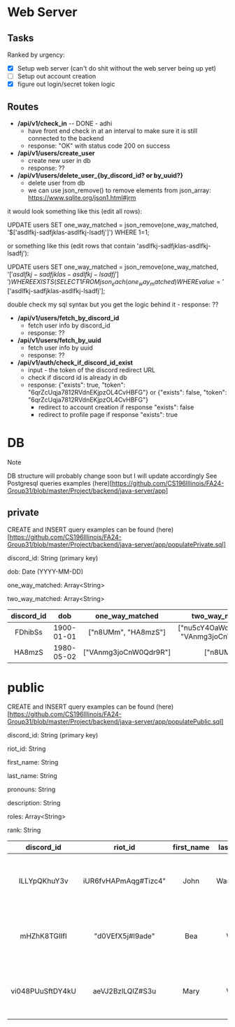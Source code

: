 # Web Server

## Tasks

Ranked by urgency:

- [x] Setup web server (can't do shit without the web server being up yet)
- [ ] Setup out account creation
- [x] figure out login/secret token logic

## Routes

- **/api/v1/check_in** -- DONE - adhi
	- have front end check in at an interval to make sure it is still connected to the backend
	- response: "OK" with status code 200 on success
- **/api/v1/users/create_user**
	- create new user in db
	- response: ??
- **/api/v1/users/delete_user_{by_discord_id? or by_uuid?}**
	- delete user from db
	- we can use json_remove() to remove elements from json_array: https://www.sqlite.org/json1.html#jrm

it would look something like this (edit all rows):

UPDATE users
SET one_way_matched = json_remove(one_way_matched, '$['asdlfkj-sadfjklas-asdlfkj-lsadfj']')
WHERE 1=1;

or something like this (edit rows that contain 'asdlfkj-sadfjklas-asdlfkj-lsadfj'):

UPDATE users
SET one_way_matched = json_remove(one_way_matched, '$['asdlfkj-sadfjklas-asdlfkj-lsadfj']')
WHERE EXISTS (SELECT 1 FROM json_each(one_way_matched) WHERE value = '$['asdlfkj-sadfjklas-asdlfkj-lsadfj'];

double check my sql syntax but you get the logic behind it
	- response: ??
- **/api/v1/users/fetch_by_discord_id**
	- fetch user info by discord_id
	- response: ??
- **/api/v1/users/fetch_by_uuid**
	- fetch user info by uuid
	- response: ??
- **/api/v1/auth/check_if_discord_id_exist**
    - input - the token of the discord redirect URL
    - check if discord id is already in db
    - response: {"exists": true, "token": "6qrZcUqja7812RVdnEKjpzOL4CvHBFG"} or {"exists": false, "token": "6qrZcUqja7812RVdnEKjpzOL4CvHBFG"}
        - redirect to account creation if response "exists": false
        - redirect to profile page if response "exists": true

# DB

> [!NOTE]
> DB structure will probably change soon but I will update accordingly
> See Postgresql queries examples (here)[https://github.com/CS196Illinois/FA24-Group31/blob/master/Project/backend/java-server/app]

## private

CREATE and INSERT query examples can be found (here)[https://github.com/CS196Illinois/FA24-Group31/blob/master/Project/backend/java-server/app/populatePrivate.sql]

discord_id: String (primary key)

dob: Date (YYYY-MM-DD)

one_way_matched: Array\<String\>

two_way_matched: Array\<String\>

| discord_id | dob | one_way_matched | two_way_matched |
|:-:|:-:|:-:|:-:|
FDhibSs|1900-01-01|["n8UMm", "HA8mzS"]|["nu5cY4OaWdmfmziw3s", "VAnmg3joCnW0Qdr9R"]
HA8mzS|1980-05-02|["VAnmg3joCnW0Qdr9R"]|["n8UMm"]

# public

CREATE and INSERT query examples can be found (here)[https://github.com/CS196Illinois/FA24-Group31/blob/master/Project/backend/java-server/app/populatePublic.sql]

discord_id: String (primary key)

riot_id: String

first_name: String

last_name: String

pronouns: String

description: String

roles: Array\<String\>

rank: String

| discord_id | riot_id | first_name | last_name | pronouns | description | roles | rank |
|:-:|:-:|:-:|:-:|:-:|:-:|:-:|:-:|
ILLYpQKhuY3v|iUR6fvHAPmAqg#Tizc4"|John|Washington|any/any|Lorem ipsum dolor sit amet, consectetur adipiscing elit. |["top","jungle","middle","bottom","suppport"]|platinum|
mHZhK8TGIIfI|"d0VEfX5j#l9ade"|Bea|White|she/her|Lorem ipsum dolor sit amet, consectetur adipiscing elit. |["top","jungle","middle","bottom","suppport"]|bronze|
vi048PUuSftDY4kU|aeVJ2BzlLQlZ#S3u|Mary|White|any/any|Lorem ipsum dolor sit amet, consectetur adipiscing elit. |["top","jungle","middle"]|silver|

